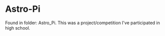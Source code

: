 # Astro-Pi
Found in folder: Astro_Pi. This was a project/competition I've participated in high school.
